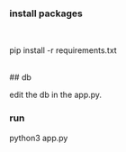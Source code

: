 
### install packages

<br>

pip install -r requirements.txt

<br>
## db

edit the db in the app.py.

### run

python3 app.py
